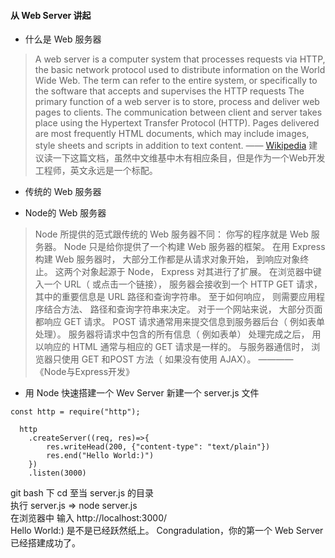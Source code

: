 #### 从 Web Server 讲起
* 什么是 Web 服务器
> A web server is a computer system that processes requests via HTTP, the basic network protocol used to distribute information on the World Wide Web. The term can refer to the entire system, or specifically to the software that accepts and supervises the HTTP requests
> The primary function of a web server is to store, process and deliver web pages to clients. The communication between client and server takes place using the Hypertext Transfer Protocol (HTTP). Pages delivered are most frequently HTML documents, which may include images, style sheets and scripts in addition to text content.
> —— [Wikipedia](https://en.wikipedia.org/wiki/Web_server)
建议读一下这篇文档，虽然中文维基中木有相应条目，但是作为一个Web开发工程师，英文永远是一个标配。

* 传统的 Web 服务器

* Node的 Web 服务器
> Node 所提供的范式跟传统的 Web 服务器不同： 你写的程序就是 Web 服务器。 Node 只是给你提供了一个构建 Web 服务器的框架。
> 在用 Express 构建 Web 服务器时， 大部分工作都是从请求对象开始， 到响应对象终止。 这两个对象起源于 Node， Express 对其进行了扩展。 
> 在浏览器中键入一个 URL（ 或点击一个链接）， 服务器会接收到一个 HTTP GET 请求， 其中的重要信息是 URL 路径和查询字符串。 至于如何响应， 则需要应用程序结合方法、 路径和查询字符串来决定。 对于一个网站来说， 大部分页面都响应 GET 请求。 POST 请求通常用来提交信息到服务器后台（ 例如表单处理）。 服务器将请求中包含的所有信息（ 例如表单） 处理完成之后， 用以响应的 HTML 通常与相应的 GET 请求是一样的。 与服务器通信时， 浏览器只使用 GET 和POST 方法（ 如果没有使用 AJAX）。 ———— 《Node与Express开发》

* 用 Node 快速搭建一个 Wev Server
新建一个 server.js 文件
```
const http = require("http");
  
  http
    .createServer((req, res)=>{
        res.writeHead(200, {"content-type": "text/plain"})
        res.end("Hello World:)")
    })
    .listen(3000)

```
git bash 下 cd 至当 server.js 的目录   
执行 server.js => node server.js  
在浏览器中 输入 http://localhost:3000/  
Hello World:) 是不是已经跃然纸上。 Congradulation，你的第一个 Web Server 已经搭建成功了。